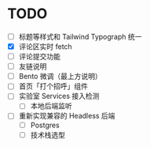 # TODO

- [ ] 标题等样式和 Tailwind Typograph 统一
- [x] 评论区实时 fetch
- [ ] 评论提交功能
- [ ] 友链说明
- [ ] Bento 微调（最上方说明）
- [ ] 首页「打个招呼」组件
- [ ] 实验室 Services 接入检测
  - [ ] 本地后端监听
- [ ] 重新实现兼容的 Headless 后端
  - [ ] Postgres
  - [ ] 技术栈选型
